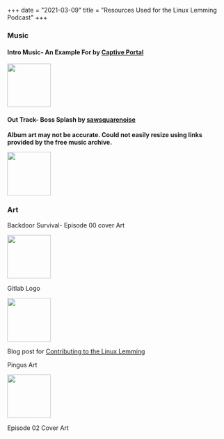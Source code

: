 +++
date = "2021-03-09"
title = "Resources Used for the Linux Lemming Podcast"
+++
### Music
#### Intro Music- An Example For by [Captive Portal](https://freemusicarchive.org/music/Captive_Portal/Toy_Sounds_Vol_1)

<img src="https://is5-ssl.mzstatic.com/image/thumb/Music128/v4/8e/93/53/8e93532d-7e65-f509-a230-7877e9c2d5f5/cover.jpg/500x500bb.webp" height=100 width=100/>

[//]: ![](https://freemusicarchive.org/image?file=images%2Falbums%2FCaptive_Portal_-_Toy_Sounds_Vol_1_-_20180907111646426.png&width=290&height=290&type=image)

#### Out Track- Boss Splash by [sawsquarenoise](https://freemusicarchive.org/music/sawsquarenoise/dojokratos) 

**Album art may not be accurate. Could not easily resize using links provided by the free music archive.**

<img src="https://1.bp.blogspot.com/-ur56HnAnt4k/XsP848AgJgI/AAAAAAAABZY/sEDt1Qt54OQXIE9ihCfdxMPejyxrsP1iACLcBGAsYHQ/s1600/00_spacejacked_ost_cover_art.png" height=100 width=100/>

[//]: ![](https://freemusicarchive.org/image?file=image%2Fmvlo0sgnTQwV6JoBcNPyOZG0FTb0bkgeikaQPPgt.jpeg&width=290&height=290&type=image)

### Art
Backdoor Survival- Episode 00 cover Art


<img src="https://live.staticflickr.com/7205/7019634849_c3384dd55c_o.jpg"
width="100" height="100"/>

[//]: ![](https://live.staticflickr.com/7205/7019634849_9101e62305_q.jpg)


Gitlab Logo 

<img src="https://about.gitlab.com/images/press/logo/jpg/gitlab-icon-1-color-black-rgb.jpg" width=100 height=100/>

[//]:![](https://about.gitlab.com/images/press/logo/jpg/gitlab-icon-1-color-black-rgb.jpg)

Blog post for [Contributing to the Linux Lemming](blog/contributing.md)

Pingus Art

<img src="https://pingus-devel.nongnu.narkive.com/Uhp948rS/new-style-pingu:i.2.2.full" width=100 height=100/>

Episode 02 Cover Art

[//]: <[dumpster fire](https://www.deviantart.com/geosammy/art/Dumpster-Fire-830738583)>

[//]: <Research - IMG_1367" by [Nicola](https://www.flickr.com/photos/15216811@N06/6067028560) licensed under CC BY 2.0>

[//]: <Stars- [Mike Lewinski](https://www.flickr.com/photos/73449134@N04/8666377749)>

[//]: <Research and Stars were combined using Glimpse Software ~03/2021>
